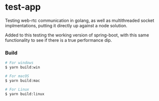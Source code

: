 #  test-app

Testing web-rtc communication in golang, as well as multithreaded socket implmentations, putting it directly up against a node solution.

Added to this testing the working version of spring-boot, with this same functionality to see if there is a true performance dip.
### Build

```bash
# For windows
$ yarn build:win

# For macOS
$ yarn build:mac

# For Linux
$ yarn build:linux
```
